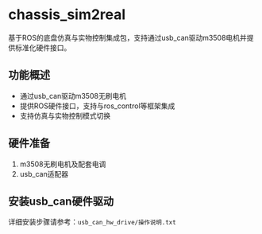# chassis_sim2real

基于ROS的底盘仿真与实物控制集成包，支持通过usb_can驱动m3508电机并提供标准化硬件接口。

## 功能概述

- 通过usb_can驱动m3508无刷电机
- 提供ROS硬件接口，支持与ros_control等框架集成
- 支持仿真与实物控制模式切换

## 硬件准备

1. m3508无刷电机及配套电调
2. usb_can适配器


## 安装usb_can硬件驱动

详细安装步骤请参考：`usb_can_hw_drive/操作说明.txt`

